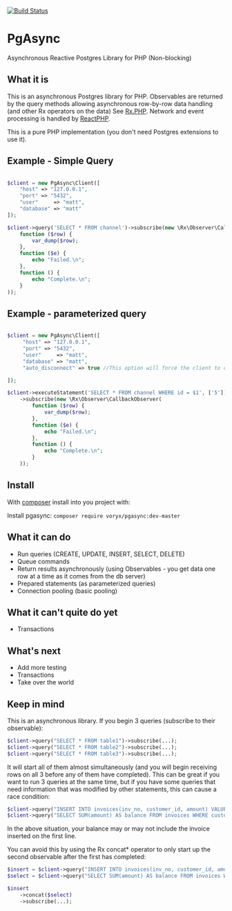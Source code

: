 [![Build Status](https://travis-ci.org/voryx/PgAsync.svg?branch=master)](https://travis-ci.org/voryx/PgAsync)
# PgAsync
Asynchronous Reactive Postgres Library for PHP (Non-blocking)

## What it is
This is an asynchronous Postgres library for PHP. Observables are returned by the query
methods allowing asynchronous row-by-row data handling (and other Rx operators on the data)
See [Rx.PHP](https://github.com/asm89/Rx.PHP). Network and event processing is handled by
[ReactPHP](http://reactphp.org/).

This is a pure PHP implementation (you don't need Postgres extensions to use it).

## Example - Simple Query
```php

$client = new PgAsync\Client([
    "host" => "127.0.0.1",
    "port" => "5432",
    "user"     => "matt",
    "database" => "matt"
]);

$client->query('SELECT * FROM channel')->subscribe(new \Rx\Observer\CallbackObserver(
    function ($row) {
        var_dump($row);
    },
    function ($e) {
        echo "Failed.\n";
    },
    function () {
        echo "Complete.\n";
    }
));


```

## Example - parameterized query
```php

$client = new PgAsync\Client([
     "host" => "127.0.0.1",
     "port" => "5432",
     "user"     => "matt",
     "database" => "matt",
     "auto_disconnect" => true //This option will force the client to disconnect as soon as it completes.  The connection will not be returned to the connection pool.

]);

$client->executeStatement('SELECT * FROM channel WHERE id = $1', ['5'])
    ->subscribe(new \Rx\Observer\CallbackObserver(
        function ($row) {
            var_dump($row);
        },
        function ($e) {
            echo "Failed.\n";
        },
        function () {
            echo "Complete.\n";
        }
    ));

```

## Install
With [composer](https://getcomposer.org/) install into you project with:

Install pgasync:
```composer require voryx/pgasync:dev-master```

## What it can do
- Run queries (CREATE, UPDATE, INSERT, SELECT, DELETE)
- Queue commands
- Return results asynchronously (using Observables - you get data one row at a time as it comes from the db server)
- Prepared statements (as parameterized queries)
- Connection pooling (basic pooling)

## What it can't quite do yet
- Transactions

## What's next
- Add more testing
- Transactions
- Take over the world

## Keep in mind

This is an asynchronous library. If you begin 3 queries (subscribe to their observable):
```php
$client->query("SELECT * FROM table1")->subscribe(...);
$client->query("SELECT * FROM table2")->subscribe(...);
$client->query("SELECT * FROM table3")->subscribe(...);
```
It will start all of them almost simultaneously (and you will begin receiving rows on
all 3 before any of them have completed). This can be great if you want to run
3 queries at the same time, but if you have some queries that need information
that was modified by other statements, this can cause a race condition:
```php
$client->query("INSERT INTO invoices(inv_no, customer_id, amount) VALUES('1234A', 1, 35.75)")->subscribe(...);
$client->query("SELECT SUM(amount) AS balance FROM invoices WHERE customer_id = 1")->subscribe(...);
```
In the above situation, your balance may or may not include the invoice inserted
on the first line.

You can avoid this by using the Rx concat* operator to only start up the second observable
after the first has completed:
```php
$insert = $client->query("INSERT INTO invoices(inv_no, customer_id, amount) VALUES('1234A', 1, 35.75)");
$select = $client->query("SELECT SUM(amount) AS balance FROM invoices WHERE customer_id = 1");

$insert
    ->concat($select)
    ->subscribe(...);
```
